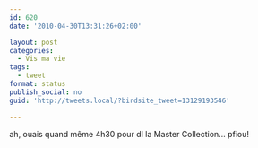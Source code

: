 ```yaml
---
id: 620
date: '2010-04-30T13:31:26+02:00'

layout: post
categories:
  - Vis ma vie
tags:
  - tweet
format: status
publish_social: no
guid: 'http://tweets.local/?birdsite_tweet=13129193546'

---
```


ah, ouais quand même 4h30 pour dl la Master Collection… pfiou!